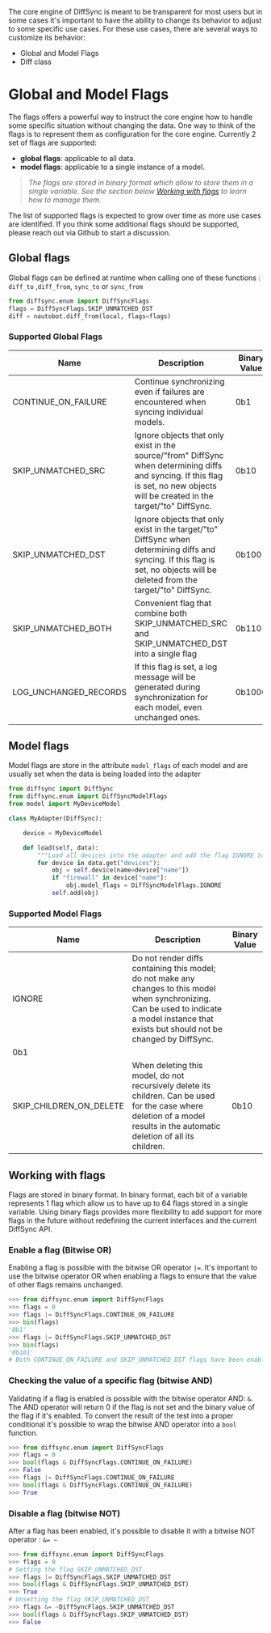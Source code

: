 
The core engine of DiffSync is meant to be transparent for most users but in some cases it's important to have the ability to change its behavior to adjust to some specific use cases. For these use cases, there are several ways to customize its behavior:
 - Global and Model Flags
 - Diff class

# Global and Model Flags

The flags offers a powerful way to instruct the core engine how to handle some specific situation without changing the data. One way to think of the flags is to represent them as configuration for the core engine. Currently 2 set of flags are supported:
- **global flags**: applicable to all data.
- **model flags**: applicable to a single instance of a model.

> *The flags are stored in binary format which allow to store them in a single variable. See the section below [Working with flags](#working-with-flags) to learn how to manage them.*

The list of supported flags is expected to grow over time as more use cases are identified. If you think some additional flags should be supported, please reach out via Github to start a discussion.

## Global flags

Global flags can be defined at runtime when calling one of these functions : `diff_to` ,`diff_from`,  `sync_to` or `sync_from`

```python
from diffsync.enum import DiffSyncFlags
flags = DiffSyncFlags.SKIP_UNMATCHED_DST
diff = nautobot.diff_from(local, flags=flags)
```

### Supported Global Flags

| Name | Description | Binary Value |
|---|---|---|
| CONTINUE_ON_FAILURE | Continue synchronizing even if failures are encountered when syncing individual models. | 0b1 |
| SKIP_UNMATCHED_SRC | Ignore objects that only exist in the source/"from" DiffSync when determining diffs and syncing.  If this flag is set, no new objects will be created in the target/"to" DiffSync. | 0b10 |
| SKIP_UNMATCHED_DST | Ignore objects that only exist in the target/"to" DiffSync when determining diffs and syncing.  If this flag is set, no objects will be deleted from the target/"to" DiffSync. | 0b100 |
| SKIP_UNMATCHED_BOTH | Convenient flag that combine both SKIP_UNMATCHED_SRC and SKIP_UNMATCHED_DST into a single flag | 0b110 |
| LOG_UNCHANGED_RECORDS | If this flag is set, a log message will be generated during synchronization for each model, even unchanged ones. | 0b1000 |

## Model flags

Model flags are store in the attribute `model_flags` of each model and are usually set when the data is being loaded into the adapter

```python
from diffsync import DiffSync
from diffsync.enum import DiffSyncModelFlags
from model import MyDeviceModel

class MyAdapter(DiffSync):

    device = MyDeviceModel

    def load(self, data):
        """Load all devices into the adapter and add the flag IGNORE to all firewall devices."""
        for device in data.get("devices"):
            obj = self.device(name=device["name"])
            if "firewall" in device["name"]:
                obj.model_flags = DiffSyncModelFlags.IGNORE
            self.add(obj)
```

### Supported Model Flags

| Name | Description | Binary Value |
|---|---|---|
| IGNORE | Do not render diffs containing this model; do not make any changes to this model when synchronizing.  Can be used to indicate a model instance that exists but should not be changed by DiffSync.
 | 0b1 |
| SKIP_CHILDREN_ON_DELETE | When deleting this model, do not recursively delete its children. Can be used for the case where deletion of a model results in the automatic deletion of all its children. | 0b10 |

## Working with flags

Flags are stored in binary format. In binary format, each bit of a variable represents 1 flag which allow us to have up to 64 flags stored in a single variable. Using binary flags provides more flexibility to add support for more flags in the future without redefining the current interfaces and the current DiffSync API.

### Enable a flag (Bitwise OR)

Enabling a flag is possible with the bitwise OR operator `|=`. It's important to use the bitwise operator OR when enabling a flags to ensure that the value of other flags remains unchanged.

```python
>>> from diffsync.enum import DiffSyncFlags
>>> flags = 0
>>> flags |= DiffSyncFlags.CONTINUE_ON_FAILURE
>>> bin(flags)
'0b1'
>>> flags |= DiffSyncFlags.SKIP_UNMATCHED_DST
>>> bin(flags)
'0b101'
# Both CONTINUE_ON_FAILURE and SKIP_UNMATCHED_DST flags have been enabled
```

### Checking the value of a specific flag (bitwise AND)

Validating if a flag is enabled is possible with the bitwise operator AND: `&`. The AND operator will return 0 if the flag is not set and the binary value of the flag if it's enabled. To convert the result of the test into a proper conditional it's possible to wrap the bitwise AND operator into a `bool` function.

```python
>>> from diffsync.enum import DiffSyncFlags
>>> flags = 0
>>> bool(flags & DiffSyncFlags.CONTINUE_ON_FAILURE)
>>> False
>>> flags |= DiffSyncFlags.CONTINUE_ON_FAILURE
>>> bool(flags & DiffSyncFlags.CONTINUE_ON_FAILURE)
>>> True
```

### Disable a flag (bitwise NOT)

After a flag has been enabled, it's possible to disable it with a bitwise NOT operator : `&= ~`

```python
>>> from diffsync.enum import DiffSyncFlags
>>> flags = 0
# Setting the flag SKIP_UNMATCHED_DST
>>> flags |= DiffSyncFlags.SKIP_UNMATCHED_DST
>>> bool(flags & DiffSyncFlags.SKIP_UNMATCHED_DST)
>>> True
# Unsetting the flag SKIP_UNMATCHED_DST
>>> flags &= ~DiffSyncFlags.SKIP_UNMATCHED_DST
>>> bool(flags & DiffSyncFlags.SKIP_UNMATCHED_DST)
>>> False
```
